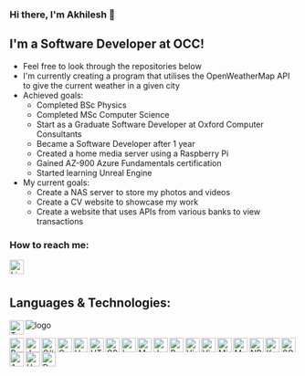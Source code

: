 ### Hi there, I'm Akhilesh 👋

## I'm a Software Developer at OCC!

- Feel free to look through the repositories below
- I'm currently creating a program that utilises the OpenWeatherMap API to give the current weather in a given city
- Achieved goals:
  - Completed BSc Physics
  - Completed MSc Computer Science
  - Start as a Graduate Software Developer at Oxford Computer Consultants
  - Became a Software Developer after 1 year
  - Created a home media server using a Raspberry Pi
  - Gained AZ-900 Azure Fundamentals certification
  - Started learning Unreal Engine
- My current goals:
  - Create a NAS server to store my photos and videos
  - Create a CV website to showcase my work
  - Create a website that uses APIs from various banks to view transactions

### How to reach me:

<a href="https://www.linkedin.com/in/akhileshpai/"><img align="left" alt="LinkedIn" height="25px" src="https://img.shields.io/badge/LinkedIn-0077B5?style=for-the-badge&logo=linkedin&logoColor=white" /></a>

<br/>
<br/>


## Languages  & Technologies:
![logo](https://img.shields.io/badge/typescript-%23007ACC.svg?style=for-the-badge&logo=typescript&logoColor=white)
<img align="left" alt="TypeScript" height="25px" src="https://img.shields.io/badge/typescript-%23007ACC.svg?style=for-the-badge&logo=typescript&logoColor=white" /><div><img align="left" alt="Python" height="25px" src="https://img.shields.io/badge/Python-14354C?style=for-the-badge&logo=python&logoColor=white.svg" /><div><img align="left" alt="Java" height="25px" src="https://img.shields.io/badge/Java-ED8B00?style=for-the-badge&logo=java&logoColor=white" /><div><img align="left" alt="C#" height="25px" src="https://img.shields.io/badge/c%23-%23239120.svg?style=for-the-badge&logo=c-sharp&logoColor=white" /><div><img align="left" alt="C" height="25px" src="https://img.shields.io/badge/C-00599C?style=for-the-badge&logo=c&logoColor=white" /><div><img align="left" alt="Haskell" height="25px" src="https://img.shields.io/badge/Haskell-5e5086?style=for-the-badge&logo=haskell&logoColor=white" /><div><img align="left" alt="HTML5" height="25px" src="https://img.shields.io/badge/HTML5-E34F26?style=for-the-badge&logo=html5&logoColor=white" /><div><img align="left" alt="CSS" height="25px" src="https://img.shields.io/badge/CSS-239120?&style=for-the-badge&logo=css3&logoColor=white" /><div><img align="left" alt="LaTeX" height="25px" src="https://img.shields.io/badge/latex-%23008080.svg?style=for-the-badge&logo=latex&logoColor=white" /><div><img align="left" alt="Markdown" height="25px" src="https://img.shields.io/badge/Markdown-000000?style=for-the-badge&logo=markdown&logoColor=white" /><div><img align="left" alt="JavaScript" height="25px" src="https://img.shields.io/badge/javascript-%23323330.svg?style=for-the-badge&logo=javascript&logoColor=%23F7DF1E" /><div><img align="left" alt="React" height="25px" src="https://img.shields.io/badge/react-%2320232a.svg?style=for-the-badge&logo=react&logoColor=%2361DAF" /><div><img align="left" alt="Visual Studio" height="25px" src="https://img.shields.io/badge/Visual%20Studio-5C2D91.svg?style=for-the-badge&logo=visual-studio&logoColor=white" /><div><img align="left" alt="Visual Studio Code" height="25px" src="https://img.shields.io/badge/Visual%20Studio%20Code-0078d7.svg?style=for-the-badge&logo=visual-studio-code&logoColor=white" /><div><img align="left" alt="Microsoft SQL Server" height="25px" src="https://img.shields.io/badge/Microsoft%20SQL%20Server-CC2927?style=for-the-badge&logo=microsoft%20sql%20server&logoColor=white" /><div><img align="left" alt="Matplotlib" height="25px" src="https://img.shields.io/badge/Matplotlib-%23ffffff.svg?style=for-the-badge&logo=Matplotlib&logoColor=black" /><div><img align="left" alt="NPM" height="25px" src="https://img.shields.io/badge/NPM-%23CB3837.svg?style=for-the-badge&logo=npm&logoColor=white" /><div><img align="left" alt="Keras" height="25px" src="https://img.shields.io/badge/Keras-%23D00000.svg?style=for-the-badge&logo=Keras&logoColor=white" /><div><img align="left" alt="SQLite" height="25px" src="https://img.shields.io/badge/SQLite-07405E?style=for-the-badge&logo=sqlite&logoColor=white" /><div><img align="left" alt="Azure" height="25px" src="https://img.shields.io/badge/azure-%230072C6.svg?style=for-the-badge&logo=microsoftazure&logoColor=white" /><div><img align="left" alt="Unreal Engine" height="25px" src="https://img.shields.io/badge/unrealengine-%23313131.svg?style=for-the-badge&logo=unrealengine&logoColor=white" /><div><img align="left" alt="Docker" height="25px" src="https://img.shields.io/badge/docker-%230db7ed.svg?style=for-the-badge&logo=docker&logoColor=white" />
